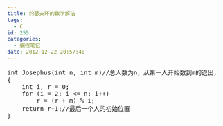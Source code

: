 ```yaml
---
title: 约瑟夫环的数学解法
tags:
  - C
id: 255
categories:
  - 编程笔记
date: 2012-12-22 20:57:40
---
```


<pre>int Josephus(int n, int m)//总人数为n，从第一人开始数到m的退出，
{
    int i, r = 0;
    for (i = 2; i &lt;= n; i++)
        r = (r + m) % i;
    return r+1;//最后一个人的初始位置
}
</pre>